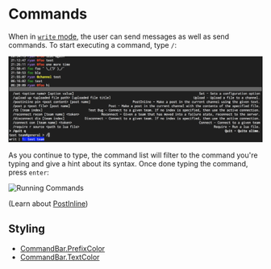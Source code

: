 # Commands

When in [`write` mode](Modes.md), the user can send messages as well as send commands. To start
executing a command, type `/`:

![Running Commands](gifs/RunningCommands.png)

As you continue to type, the command list will filter to the command you're typing and give a hint
about its syntax. Once done typing the command, press `enter`:

![Running Commands](gifs/RunningCommands.gif)

(Learn about [PostInline](commands/PostInline.md))

## Styling
- [CommandBar.PrefixColor](configuration/CommandBar.PrefixColor.md)
- [CommandBar.TextColor](configuration/CommandBar.TextColor.md)
